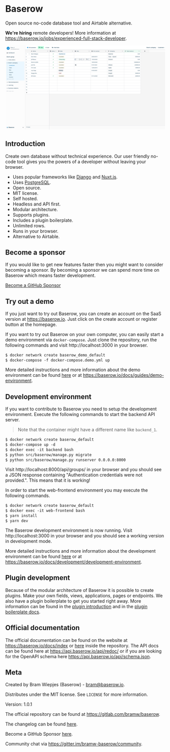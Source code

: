 # Baserow

Open source no-code database tool and Airtable alternative.

**We're hiring** remote developers! More information at 
https://baserow.io/jobs/experienced-full-stack-developer.

![Baserow screenshot](docs/assets/screenshot.png "Baserow screenshot")

## Introduction

Create own database without technical experience. Our user friendly no-code tool gives
you the powers of a developer without leaving your browser.

* Uses popular frameworks like [Django](https://www.djangoproject.com/) and
  [Nuxt.js](https://nuxtjs.org/).
* Uses [PostgreSQL](https://www.postgresql.org/).
* Open source.
* MIT license.
* Self hosted.
* Headless and API first.
* Modular architecture.
* Supports plugins.
* Includes a plugin boilerplate.
* Unlimited rows.
* Runs in your browser.
* Alternative to Airtable.

## Become a sponsor

If you would like to get new features faster then you might want to consider becoming
a sponsor. By becoming a sponsor we can spend more time on Baserow which means faster
development.

[Become a GitHub Sponsor](https://github.com/sponsors/bram2w)

## Try out a demo

If you just want to try out Baserow, you can create an account on the SaaS version at
https://baserow.io. Just click on the create account or register button at the 
homepage.

If you want to try out Baserow on your own computer, you can easily start a demo 
environment via `docker-compose`. Just clone the repository, run the following commands
and visit http://localhost:3000 in your browser.

```
$ docker network create baserow_demo_default
$ docker-compose -f docker-compose.demo.yml up
```

More detailed instructions and more information about the demo environment can be found
[here](./docs/guides/demo-environment.md) or at 
https://baserow.io/docs/guides/demo-environment.

## Development environment

If you want to contribute to Baserow you need to setup the development environment. 
Execute the following commands to start the backend API server.

> Note that the container might have a different name like `backend_1`.

```
$ docker network create baserow_default
$ docker-compose up -d
$ docker exec -it backend bash
$ python src/baserow/manage.py migrate
$ python src/baserow/manage.py runserver 0.0.0.0:8000
```

Visit http://localhost:8000/api/groups/ in your browser and you should see a JSON 
response containing "Authentication credentials were not provided.". This means that it
is working!

In order to start the web-frontend environment you may execute the following commands.

```
$ docker network create baserow_default
$ docker exec -it web-frontend bash
$ yarn install
$ yarn dev
```

The Baserow development environment is now running. Visit http://localhost:3000 in your
browser and you should see a working version in development mode.

More detailed instructions and more information about the development environment can 
be found [here](./docs/development/development-environment.md) or at 
https://baserow.io/docs/development/development-environment.

## Plugin development

Because of the modular architecture of Baserow it is possible to create plugins. Make 
your own fields, views, applications, pages or endpoints. We also have a plugin 
boilerplate to get you started right away. More information can be found in the 
[plugin introduction](./docs/plugins/introduction.md) and in the 
[plugin boilerplate docs](./docs/plugins/boilerplate.md).

## Official documentation

The official documentation can be found on the website at https://baserow.io/docs/index
or [here](./docs/index.md) inside the repository. The API docs can be found here at 
https://api.baserow.io/api/redoc/ or if you are looking for the OpenAPI schema here
https://api.baserow.io/api/schema.json.

## Meta

Created by Bram Wiepjes (Baserow) - bram@baserow.io.

Distributes under the MIT license. See `LICENSE` for more information.

Version: 1.0.1

The official repository can be found at https://gitlab.com/bramw/baserow.

The changelog can be found [here](./changelog.md).

Become a GitHub Sponsor [here](https://github.com/sponsors/bram2w).

Community chat via https://gitter.im/bramw-baserow/community.
